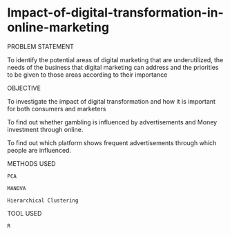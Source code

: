 # Impact-of-digital-transformation-in-online-marketing

PROBLEM STATEMENT

To identify the potential areas of digital marketing that are underutilized, the needs of the business that digital marketing can address and the priorities to be given 
to those areas according to their importance


OBJECTIVE

 To investigate the impact of digital transformation and how it is important for both consumers and marketers

 To find out whether gambling is influenced by advertisements and Money investment through online.

 To find out which platform shows frequent advertisements through which people are influenced.


METHODS USED

    PCA 
    
    MANOVA
    
    Hierarchical Clustering
    
    
TOOL USED

    R 


